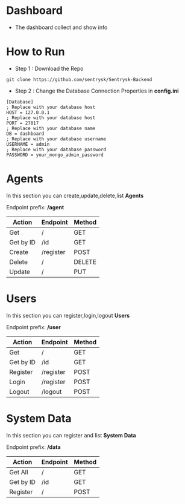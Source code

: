 # Dashboard

- The dashboard collect and show info

# How to Run

- Step 1 : Download the Repo
```
git clone https://github.com/sentrysk/Sentrysk-Backend
```
- Step 2 : Change the Database Connection Properties in **config.ini**
```
[Database]
; Replace with your database host
HOST = 127.0.0.1
; Replace with your database host
PORT = 27017
; Replace with your database name
DB = dashboard
; Replace with your database username
USERNAME = admin
; Replace with your database password
PASSWORD = your_mongo_admin_password
```

# Agents
In this section you can create,update,delete,list **Agents**

Endpoint prefix: **/agent**

| Action      | Endpoint | Method |
| ----------- | ----------- | ----------- |
| Get         | /           | GET |
| Get by ID   | /id         | GET |
| Create      | /register   | POST |
| Delete      | /<id>       | DELETE |
| Update      | /<id>       | PUT |


# Users
In this section you can register,login,logout **Users**

Endpoint prefix: **/user**

| Action      | Endpoint | Method |
| ----------- | ----------- | ----------- |
| Get         | /           | GET |
| Get by ID   | /id         | GET |
| Register    | /register   | POST |
| Login       | /register   | POST |
| Logout      | /logout     | POST |

# System Data
In this section you can register and list **System Data**

Endpoint prefix: **/data**

| Action      | Endpoint | Method |
| ----------- | ----------- | ----------- |
| Get All     | /           | GET |
| Get by ID   | /id         | GET |
| Register    | /           | POST |
